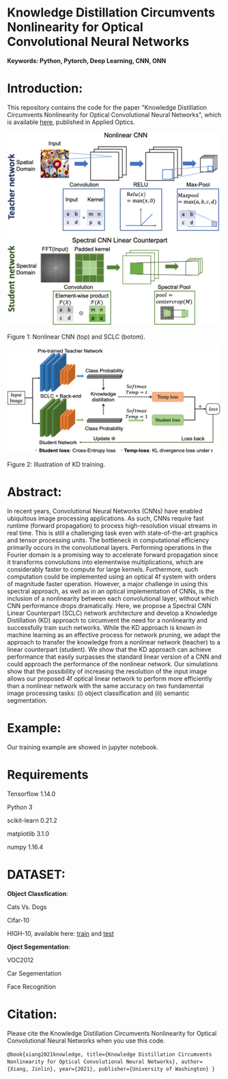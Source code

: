 # Knowledge Distillation Circumvents Nonlinearity for Optical Convolutional Neural Networks

**Keywords: Python, Pytorch, Deep Learning, CNN, ONN**

# Introduction:
This repository contains the code for the paper "Knowledge Distillation Circumvents Nonlinearity for Optical Convolutional Neural Networks", which is available [here](https://arxiv.org/pdf/2102.13323.pdf), published in Applied Optics.


<img height="453" src="/Figures/fig1.png" title="Illustration of KD training." width="500"/>

Figure 1: Nonlinear CNN (top) and SCLC (botom).

<img height="250" src="/Figures/fig2.png" title="Nonlinear CNN (top) and SCLC" width="500"/>

Figure 2: Illustration of KD training.
# Abstract:
In recent years, Convolutional Neural Networks (CNNs) have enabled ubiquitous image processing applications. As such, CNNs require fast runtime (forward propagation) to process high-resolution visual streams in real time. This is still a challenging task even with state-of-the-art graphics and tensor processing units. The bottleneck in computational efficiency primarily occurs in the convolutional layers. Performing operations in the Fourier domain is a promising way to accelerate forward propagation since it transforms convolutions into elementwise multiplications, which are considerably faster to compute for large kernels. Furthermore, such computation could be implemented using an optical 4f system with orders of magnitude faster operation. However, a major challenge in using this spectral approach, as well as in an optical implementation of CNNs, is the inclusion of a nonlinearity between each convolutional layer, without which CNN performance drops dramatically. Here, we propose a Spectral CNN Linear Counterpart (SCLC) network architecture and develop a Knowledge Distillation (KD) approach to circumvent the need for a nonlinearity and successfully train such networks. While the KD approach is known in machine learning as an effective process for network pruning, we adapt the approach to transfer the knowledge from a nonlinear network (teacher) to a linear counterpart (student). We show that the KD approach can achieve performance that easily surpasses the standard linear version of a CNN and could approach the performance of the nonlinear network. Our simulations show that the possibility of increasing the resolution of the input image allows our proposed 4f optical linear network to perform more efficiently than a nonlinear network with the same accuracy on two fundamental image processing tasks: (i) object classification and (ii) semantic segmentation.

# Example:
Our training example are showed in jupyter notebook.

# Requirements

Tensorflow 1.14.0

Python 3

scikit-learn 0.21.2

matplotlib 3.1.0

numpy 1.16.4

# DATASET: 

**Object Classfication**: 

Cats Vs. Dogs

Cifar-10

HIGH-10, available here: [train](https://drive.google.com/file/d/1qS1E9_sm6EIzS3iY-CHcm0p1LUB3HOg7/view?usp=sharing) and [test](
https://drive.google.com/file/d/1w-qAPoJwiugqfbxWrbCnDSKm2YT29U_x/view?usp=sharing) 

**Oject Segementation**: 

VOC2012

Car Segementation

Face Recognition

# Citation:
Please cite the Knowledge Distillation Circumvents Nonlinearity for Optical Convolutional Neural Networks when you use this code.

`@book{xiang2021knowledge,
  title={Knowledge Distillation Circumvents Nonlinearity for Optical Convolutional Neural Networks},
  author={Xiang, Jinlin},
  year={2021},
  publisher={University of Washington}
}
`


